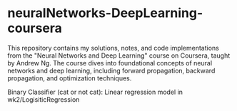 # neuralNetworks-DeepLearning-coursera
This repository contains my solutions, notes, and code implementations from the "Neural Networks and Deep Learning" course on Coursera, taught by Andrew Ng. The course dives into foundational concepts of neural networks and deep learning, including forward propagation, backward propagation, and optimization techniques.

Binary Classifier (cat or not cat): Linear regression model in wk2/LogisiticRegression
